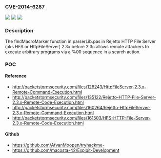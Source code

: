### [CVE-2014-6287](https://cve.mitre.org/cgi-bin/cvename.cgi?name=CVE-2014-6287)
![](https://img.shields.io/static/v1?label=Product&message=n%2Fa&color=blue)
![](https://img.shields.io/static/v1?label=Version&message=n%2Fa&color=blue)
![](https://img.shields.io/static/v1?label=Vulnerability&message=n%2Fa&color=brighgreen)

### Description

The findMacroMarker function in parserLib.pas in Rejetto HTTP File Server (aks HFS or HttpFileServer) 2.3x before 2.3c allows remote attackers to execute arbitrary programs via a %00 sequence in a search action.

### POC

#### Reference
- http://packetstormsecurity.com/files/128243/HttpFileServer-2.3.x-Remote-Command-Execution.html
- http://packetstormsecurity.com/files/135122/Rejetto-HTTP-File-Server-2.3.x-Remote-Code-Execution.html
- http://packetstormsecurity.com/files/160264/Rejetto-HttpFileServer-2.3.x-Remote-Command-Execution.html
- http://packetstormsecurity.com/files/161503/HFS-HTTP-File-Server-2.3.x-Remote-Code-Execution.html

#### Github
- https://github.com/AfvanMoopen/tryhackme-
- https://github.com/macosta-42/Exploit-Development


